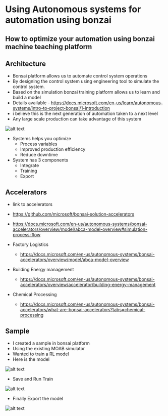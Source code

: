 # Using Autonomous systems for automation using bonzai

## How to optimize your automation using bonzai machine teaching platform

## Architecture

- Bonsai platform allows us to automate control system operations
- By designing the control system using engineering tool to simulate the control system.
- Based on the simulation bonzai training platform allows us to learn and build a model
- Details available - https://docs.microsoft.com/en-us/learn/autonomous-systems/intro-to-project-bonsai/1-introduction
- i believe this is the next generation of automation taken to a next level
- Any large scale production can take advantage of this system

![alt text](https://github.com/balakreshnan/Samples2021/blob/main/bonsai/images/bonsaiarch.png "Service Health")

- Systems helps you optimize
    - Process variables
    - Improved production efficiency
    - Reduce downtime
- System has 3 components
    - Integrate
    - Training
    - Export

## Accelerators

- link to accelerators
- https://github.com/microsoft/bonsai-solution-accelerators
- https://docs.microsoft.com/en-us/autonomous-systems/bonsai-accelerators/overview/model/abca-model-overview#simulation-process-flow

- Factory Logistics
    - https://docs.microsoft.com/en-us/autonomous-systems/bonsai-accelerators/overview/model/abca-model-overview
- Building Energy management
    - https://docs.microsoft.com/en-us/autonomous-systems/bonsai-accelerators/overview/accelerator/building-energy-management
- Chemical Processing
    - https://docs.microsoft.com/en-us/autonomous-systems/bonsai-accelerators/what-are-bonsai-accelerators?tabs=chemical-processing

## Sample

- I created a sample in bonsai platform
- Using the existing MOAB simulator
- Wanted to train a RL model 
- Here is the model

![alt text](https://github.com/balakreshnan/Samples2021/blob/main/bonsai/images/bonsaisample1.png "Service Health")

- Save and Run Train

![alt text](https://github.com/balakreshnan/Samples2021/blob/main/bonsai/images/bonsaisample2.png "Service Health")

- Finally Export the model

![alt text](https://github.com/balakreshnan/Samples2021/blob/main/bonsai/images/bonsaisample3.png "Service Health")